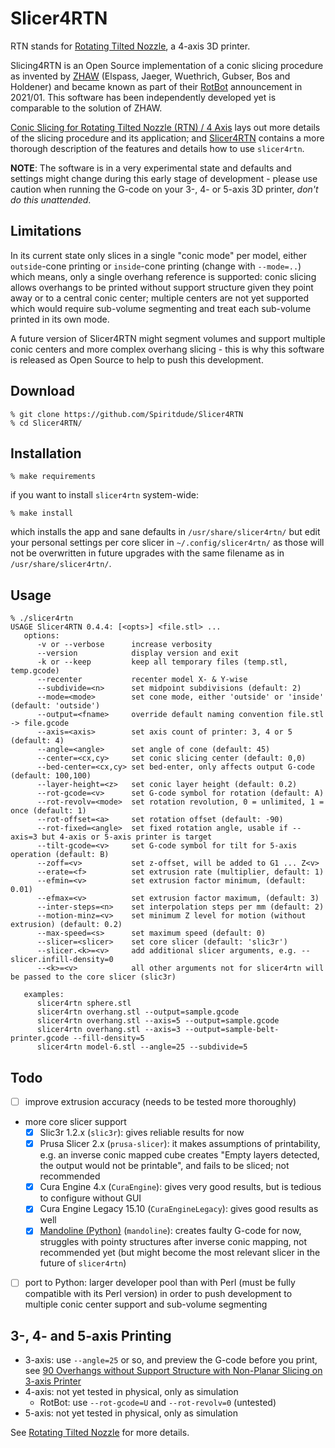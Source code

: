 # Slicer4RTN

RTN stands for [Rotating Tilted Nozzle](https://xyzdims.com/2021/01/27/3d-printing-rotating-tilted-nozzle-option/), a 4-axis 3D printer.

Slicing4RTN is an Open Source implementation of a conic slicing procedure as invented by [ZHAW](https://zhaw.ch) (Elspass, Jaeger, Wuethrich, Gubser, Bos and Holdener) and became known as part of their [RotBot](https://www.zhaw.ch/en/medien/medienmitteilungen/detail-news-releases/event-news/upgrade-fuer-den-3d-drucker-spart-zeit-und-stuetzmaterial/) announcement in 2021/01.
This software has been independently developed yet is comparable to the solution of ZHAW.

[Conic Slicing for Rotating Tilted Nozzle (RTN) / 4 Axis](https://xyzdims.com/2021/02/26/3d-printing-conic-slicing-for-rotating-tilted-nozzle-rtn/) lays out more details of the slicing procedure and its application;
and [Slicer4RTN](https://xyzdims.com/3d-printing/slicer4rtn/) contains a more thorough description of the features and details how to use `slicer4rtn`.

**NOTE**: The software is in a very experimental state and defaults and settings might change during this early stage of development - please use caution when running the G-code on your 3-, 4- or 5-axis 3D printer, *don't do this unattended*.

## Limitations
In its current state only slices in a single "conic mode" per model, either `outside`-cone printing or `inside`-cone printing (change with `--mode=..`)
which means, only a single overhang reference is supported: conic slicing allows overhangs to be printed without support structure given they point away or to a central conic center;
multiple centers are not yet supported which would require sub-volume segmenting and treat each sub-volume printed in its own mode.

A future version of Slicer4RTN might segment volumes and support multiple conic centers and more complex overhang slicing - this is why this software is released as Open Source to help to push this development.

## Download
```
% git clone https://github.com/Spiritdude/Slicer4RTN
% cd Slicer4RTN/
```

## Installation
```
% make requirements
```
if you want to install `slicer4rtn` system-wide:
```
% make install
```
which installs the app and sane defaults in `/usr/share/slicer4rtn/` but edit your personal settings per core slicer 
in `~/.config/slicer4rtn/` as those will not be overwritten in future upgrades with the same filename as in `/usr/share/slicer4rtn/`.

## Usage
```
% ./slicer4rtn
USAGE Slicer4RTN 0.4.4: [<opts>] <file.stl> ...
   options:
      -v or --verbose      increase verbosity
      --version            display version and exit
      -k or --keep         keep all temporary files (temp.stl, temp.gcode)
      --recenter           recenter model X- & Y-wise
      --subdivide=<n>      set midpoint subdivisions (default: 2)
      --mode=<mode>        set cone mode, either 'outside' or 'inside' (default: 'outside')
      --output=<fname>     override default naming convention file.stl -> file.gcode
      --axis=<axis>        set axis count of printer: 3, 4 or 5 (default: 4)
      --angle=<angle>      set angle of cone (default: 45)
      --center=<cx,cy>     set conic slicing center (default: 0,0)
      --bed-center=<cx,cy> set bed-enter, only affects output G-code (default: 100,100)
      --layer-height=<z>   set conic layer height (default: 0.2)
      --rot-gcode=<v>      set G-code symbol for rotation (default: A)
      --rot-revolv=<mode>  set rotation revolution, 0 = unlimited, 1 = once (default: 1)
      --rot-offset=<a>     set rotation offset (default: -90)
      --rot-fixed=<angle>  set fixed rotation angle, usable if --axis=3 but 4-axis or 5-axis printer is target
      --tilt-gcode=<v>     set G-code symbol for tilt for 5-axis operation (default: B)
      --zoff=<v>           set z-offset, will be added to G1 ... Z<v>
      --erate=<f>          set extrusion rate (multiplier, default: 1)
      --efmin=<v>          set extrusion factor minimum, (default: 0.01)
      --efmax=<v>          set extrusion factor maximum, (default: 3)
      --inter-steps=<n>    set interpolation steps per mm (default: 2)
      --motion-minz=<v>    set minimum Z level for motion (without extrusion) (default: 0.2)
      --max-speed=<s>      set maximum speed (default: 0)
      --slicer=<slicer>    set core slicer (default: 'slic3r')
      --slicer.<k>=<v>     add additional slicer arguments, e.g. --slicer.infill-density=0
      --<k>=<v>            all other arguments not for slicer4rtn will be passed to the core slicer (slic3r)
      
   examples:
      slicer4rtn sphere.stl
      slicer4rtn overhang.stl --output=sample.gcode
      slicer4rtn overhang.stl --axis=5 --output=sample.gcode
      slicer4rtn overhang.stl --axis=3 --output=sample-belt-printer.gcode --fill-density=5
      slicer4rtn model-6.stl --angle=25 --subdivide=5

```

## Todo
- [ ] improve extrusion accuracy (needs to be tested more thoroughly)
- more core slicer support
  - [x] Slic3r 1.2.x (`slic3r`): gives reliable results for now
  - [x] Prusa Slicer 2.x (`prusa-slicer`): it makes assumptions of printability, e.g. an inverse conic mapped cube creates "Empty layers detected, the output would not be printable", and fails to be sliced; not recommended
  - [x] Cura Engine 4.x (`CuraEngine`): gives very good results, but is tedious to configure without GUI
  - [x] Cura Engine Legacy 15.10 (`CuraEngineLegacy`): gives good results as well
  - [x] [Mandoline (Python)](https://github.com/revarbat/mandoline-py) (`mandoline`): creates faulty G-code for now, struggles with pointy structures after inverse conic mapping, not recommended yet (but might become the most relevant slicer in the future of `slicer4rtn`)
- [ ] port to Python: larger developer pool than with Perl (must be fully compatible with its Perl version) in order to push development to multiple conic center support and sub-volume segmenting

## 3-, 4- and 5-axis Printing
- 3-axis: use `--angle=25` or so, and preview the G-code before you print, see [90 Overhangs without Support Structure with Non-Planar Slicing on 3-axis Printer](https://xyzdims.com/2021/03/03/3d-printing-90-overhangs-without-support-structure-with-non-planar-slicing-on-3-axis-printer/)
- 4-axis: not yet tested in physical, only as simulation
  - RotBot: use `--rot-gcode=U` and `--rot-revolv=0` (untested)
- 5-axis: not yet tested in physical, only as simulation

See [Rotating Tilted Nozzle](https://xyzdims.com/2021/01/27/3d-printing-rotating-tilted-nozzle-option/) for more details.

